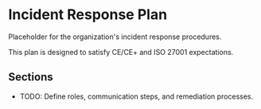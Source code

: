 # Incident Response Plan

Placeholder for the organization's incident response procedures.

This plan is designed to satisfy CE/CE+ and ISO 27001 expectations.

## Sections
- TODO: Define roles, communication steps, and remediation processes.

